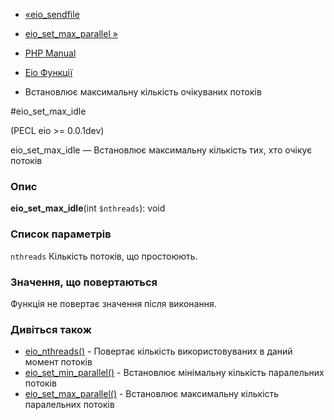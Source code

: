 - [«eio_sendfile](function.eio-sendfile.md)
- [eio_set_max_parallel »](function.eio-set-max-parallel.md)

- [PHP Manual](index.md)
- [Eio Функції](ref.eio.md)
- Встановлює максимальну кількість очікуваних потоків

#eio_set_max_idle

(PECL eio \>= 0.0.1dev)

eio_set_max_idle — Встановлює максимальну кількість тих, хто очікує
потоків

### Опис

**eio_set_max_idle**(int `$nthreads`): void

### Список параметрів

`nthreads`
Кількість потоків, що простоюють.

### Значення, що повертаються

Функція не повертає значення після виконання.

### Дивіться також

- [eio_nthreads()](function.eio-nthreads.md) - Повертає кількість
використовуваних в даний момент потоків
- [eio_set_min_parallel()](function.eio-set-min-parallel.md) -
Встановлює мінімальну кількість паралельних потоків
- [eio_set_max_parallel()](function.eio-set-max-parallel.md) -
Встановлює максимальну кількість паралельних потоків
